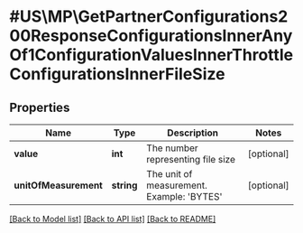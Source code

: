 # #US\MP\GetPartnerConfigurations200ResponseConfigurationsInnerAnyOf1ConfigurationValuesInnerThrottleConfigurationsInnerFileSize

## Properties

Name | Type | Description | Notes
------------ | ------------- | ------------- | -------------
**value** | **int** | The number representing file size | [optional]
**unitOfMeasurement** | **string** | The unit of measurement. Example: 'BYTES' | [optional]


[[Back to Model list]](../) [[Back to API list]](../../Api/US/MP) [[Back to README]](../../README.md)
